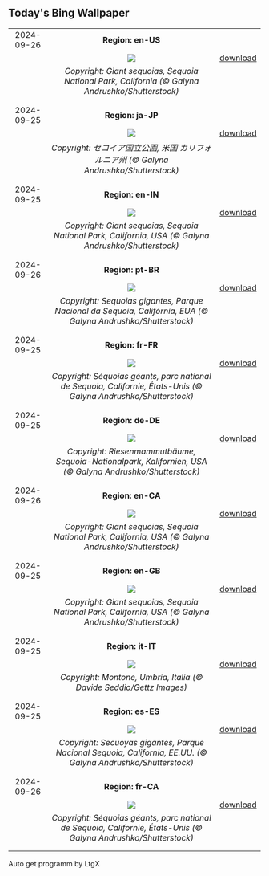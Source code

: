 ## Today's Bing Wallpaper
|      |      |      |
| :----: | :----: | :----: |
|2024-09-26|**Region: en-US**||
||![](https://www.bing.com/th?id=OHR.GiantSequoias_EN-US4034909984_UHD.jpg&pid=hp&w=1152&h=648&rs=1&c=4)| [download](https://www.bing.com/th?id=OHR.GiantSequoias_EN-US4034909984_UHD.jpg)|
||*Copyright: Giant sequoias, Sequoia National Park, California (© Galyna Andrushko/Shutterstock)*
||
|||
|2024-09-25|**Region: ja-JP**||
||![](https://www.bing.com/th?id=OHR.GiantSequoias_JA-JP1712203970_UHD.jpg&pid=hp&w=1152&h=648&rs=1&c=4)| [download](https://www.bing.com/th?id=OHR.GiantSequoias_JA-JP1712203970_UHD.jpg)|
||*Copyright: セコイア国立公園, 米国 カリフォルニア州 (© Galyna Andrushko/Shutterstock)*
||
|||
|2024-09-25|**Region: en-IN**||
||![](https://www.bing.com/th?id=OHR.GiantSequoias_EN-IN1537226741_UHD.jpg&pid=hp&w=1152&h=648&rs=1&c=4)| [download](https://www.bing.com/th?id=OHR.GiantSequoias_EN-IN1537226741_UHD.jpg)|
||*Copyright: Giant sequoias, Sequoia National Park, California, USA (© Galyna Andrushko/Shutterstock)*
||
|||
|2024-09-26|**Region: pt-BR**||
||![](https://www.bing.com/th?id=OHR.GiantSequoias_PT-BR0989155735_UHD.jpg&pid=hp&w=1152&h=648&rs=1&c=4)| [download](https://www.bing.com/th?id=OHR.GiantSequoias_PT-BR0989155735_UHD.jpg)|
||*Copyright: Sequoias gigantes, Parque Nacional da Sequoia, Califórnia, EUA (© Galyna Andrushko/Shutterstock)*
||
|||
|2024-09-25|**Region: fr-FR**||
||![](https://www.bing.com/th?id=OHR.GiantSequoias_FR-FR6286299520_UHD.jpg&pid=hp&w=1152&h=648&rs=1&c=4)| [download](https://www.bing.com/th?id=OHR.GiantSequoias_FR-FR6286299520_UHD.jpg)|
||*Copyright: Séquoias géants, parc national de Sequoia, Californie, États-Unis (© Galyna Andrushko/Shutterstock)*
||
|||
|2024-09-25|**Region: de-DE**||
||![](https://www.bing.com/th?id=OHR.GiantSequoias_DE-DE0297473056_UHD.jpg&pid=hp&w=1152&h=648&rs=1&c=4)| [download](https://www.bing.com/th?id=OHR.GiantSequoias_DE-DE0297473056_UHD.jpg)|
||*Copyright: Riesenmammutbäume, Sequoia-Nationalpark, Kalifornien, USA (© Galyna Andrushko/Shutterstock)*
||
|||
|2024-09-26|**Region: en-CA**||
||![](https://www.bing.com/th?id=OHR.GiantSequoias_EN-CA0725943426_UHD.jpg&pid=hp&w=1152&h=648&rs=1&c=4)| [download](https://www.bing.com/th?id=OHR.GiantSequoias_EN-CA0725943426_UHD.jpg)|
||*Copyright: Giant sequoias, Sequoia National Park, California, USA (© Galyna Andrushko/Shutterstock)*
||
|||
|2024-09-25|**Region: en-GB**||
||![](https://www.bing.com/th?id=OHR.GiantSequoias_EN-GB2106477767_UHD.jpg&pid=hp&w=1152&h=648&rs=1&c=4)| [download](https://www.bing.com/th?id=OHR.GiantSequoias_EN-GB2106477767_UHD.jpg)|
||*Copyright: Giant sequoias, Sequoia National Park, California, USA (© Galyna Andrushko/Shutterstock)*
||
|||
|2024-09-25|**Region: it-IT**||
||![](https://www.bing.com/th?id=OHR.FestivalMedioevo_IT-IT1145169158_UHD.jpg&pid=hp&w=1152&h=648&rs=1&c=4)| [download](https://www.bing.com/th?id=OHR.FestivalMedioevo_IT-IT1145169158_UHD.jpg)|
||*Copyright: Montone, Umbria, Italia (© Davide Seddio/Gettz Images)*
||
|||
|2024-09-25|**Region: es-ES**||
||![](https://www.bing.com/th?id=OHR.GiantSequoias_ES-ES6715324180_UHD.jpg&pid=hp&w=1152&h=648&rs=1&c=4)| [download](https://www.bing.com/th?id=OHR.GiantSequoias_ES-ES6715324180_UHD.jpg)|
||*Copyright: Secuoyas gigantes, Parque Nacional Sequoia, California, EE.UU. (© Galyna Andrushko/Shutterstock)*
||
|||
|2024-09-26|**Region: fr-CA**||
||![](https://www.bing.com/th?id=OHR.GiantSequoias_FR-CA8949203799_UHD.jpg&pid=hp&w=1152&h=648&rs=1&c=4)| [download](https://www.bing.com/th?id=OHR.GiantSequoias_FR-CA8949203799_UHD.jpg)|
||*Copyright: Séquoias géants, parc national de Sequoia, Californie, États-Unis (© Galyna Andrushko/Shutterstock)*
||
|||

Auto get programm by LtgX
